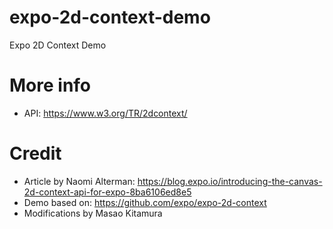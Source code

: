 # expo-2d-context-demo
Expo 2D Context Demo

# More info

- API: https://www.w3.org/TR/2dcontext/

# Credit

- Article by Naomi Alterman: https://blog.expo.io/introducing-the-canvas-2d-context-api-for-expo-8ba6106ed8e5
- Demo based on: https://github.com/expo/expo-2d-context
- Modifications by Masao Kitamura
